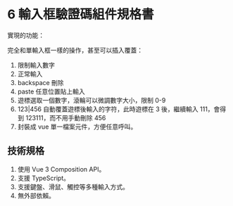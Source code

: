# 6 輸入框驗證碼組件規格書

實現的功能：

完全和單輸入框一樣的操作，甚至可以插入覆蓋：

1. 限制輸入數字
2. 正常輸入
3. backspace 刪除
4. paste 任意位置貼上輸入
5. 遊標選取一個數字，滾輪可以微調數字大小，限制 0-9
6. 123|456 自動覆蓋遊標後輸入的字符，此時遊標在 3 後，繼續輸入 111，會得到 123111，而不用手動刪除 456
7. 封裝成 vue 單一檔案元件，方便任意呼叫。

## 技術規格

1. 使用 Vue 3 Composition API。
2. 支援 TypeScript。
3. 支援鍵盤、滑鼠、觸控等多種輸入方式。
4. 無外部依賴。
